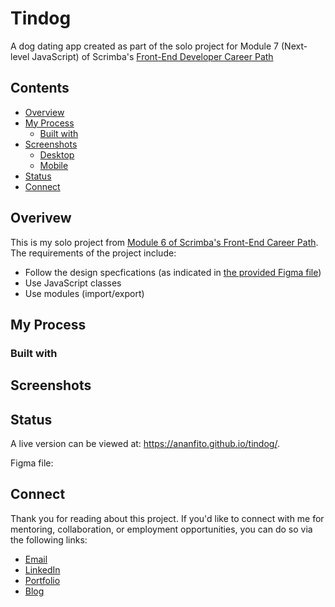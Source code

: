 # Tindog

A dog dating app created as part of the solo project for Module 7 (Next-level JavaScript) of Scrimba's [Front-End Developer Career Path](https://scrimba.com/learn/frontend)


## Contents 

- [Overview](#overview)
- [My Process](#my-process)
  - [Built with](#built-with)
- [Screenshots](#screenshots)
  - [Desktop](#desktop)
  - [Mobile](#mobile)
- [Status](#status)
- [Connect](#connect)

## Overivew

This is my solo project from [Module 6 of Scrimba's Front-End Career Path](https://scrimba.com/learn/frontend). The requirements of the project include:
- Follow the design specfications (as indicated in [the provided Figma file](https://www.figma.com/file/B5hR31XWekeVfpyXIzsGk7/Tinder-for-Dogs-(Copy)?node-id=0%3A1&t=Cus7T6CQ4Ufe6I2K-1 ))
- Use JavaScript classes
- Use modules (import/export)

## My Process

### Built with

## Screenshots

## Status

A live version can be viewed at: https://ananfito.github.io/tindog/.

Figma file: 

## Connect

Thank you for reading about this project. If you'd like to connect with me for mentoring, collaboration, or employment opportunities, you can do so via the following links:

- [Email](https://anthonynanfito.com/contact/)
- [LinkedIn](https://linkedin.com/in/anthonynanfito)
- [Portfolio](https://ananfito.github.io)
- [Blog](https://ananfito.hashnode.dev)